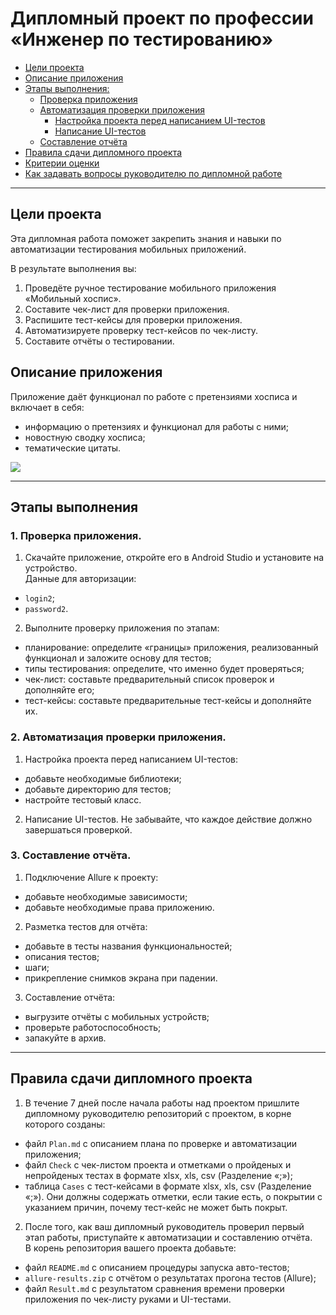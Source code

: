 # Дипломный проект по профессии «Инженер по тестированию»

- [Цели проекта](#цели-проекта)
- [Описание приложения](#описание-приложения)
- [Этапы выполнения:](#этапы-выполнения)
  - [Проверка приложения](#проверка-приложения)
  - [Автоматизация проверки приложения](#автоматизация-проверки-приложения)
    - [Настройка проекта перед написанием UI-тестов](#настройка-проекта-перед-написанием-ui-тестов)
    - [Написание UI-тестов](#написание-ui-тестов)
  - [Составление отчёта](#составление-отчета)
- [Правила сдачи дипломного проекта](#правила-сдачи-дипломного-проекта)
- [Критерии оценки](#критерии-оценки)
- [Как задавать вопросы руководителю по дипломной работе](#как-задавать-вопросы-руководителю-по-дипломной-работе)

---

## Цели проекта

Эта дипломная работа поможет закрепить знания и навыки по автоматизации тестирования мобильных приложений.

В результате выполнения вы:

1. Проведёте ручное тестирование мобильного приложения «Мобильный хоспис».
2. Составите чек-лист для проверки приложения.
3. Распишите тест-кейсы для проверки приложения.
4. Автоматизируете проверку тест-кейсов по чек-листу.
5. Составите отчёты о тестировании.

## Описание приложения

Приложение даёт функционал по работе с претензиями хосписа и включает в себя:

- информацию о претензиях и функционал для работы с ними;
- новостную сводку хосписа;
- тематические цитаты.

![](pic/app.png)

---

## Этапы выполнения

### 1. Проверка приложения.

1. Скачайте приложение, откройте его в Android Studio и установите на устройство.  
   Данные для авторизации:

- `login2`;
- `password2`.

2. Выполните проверку приложения по этапам:

- планирование: определите «границы» приложения, реализованный функционал и заложите основу для тестов;
- типы тестирования: определите, что именно будет проверяться;
- чек-лист: составьте предварительный список проверок и дополняйте его;
- тест-кейсы: составьте предварительные тест-кейсы и дополняйте их.

### 2. Автоматизация проверки приложения.

1. Настройка проекта перед написанием UI-тестов:

- добавьте необходимые библиотеки;
- добавьте директорию для тестов;
- настройте тестовый класс.

2. Написание UI-тестов.
   Не забывайте, что каждое действие должно завершаться проверкой.

### 3. Составление отчёта.

1. Подключение Allure к проекту:

- добавьте необходимые зависимости;
- добавьте необходимые права приложению.

2. Разметка тестов для отчёта:

- добавьте в тесты названия функциональностей;
- описания тестов;
- шаги;
- прикрепление снимков экрана при падении.

3. Составление отчёта:

- выгрузите отчёты с мобильных устройств;
- проверьте работоспособность;
- запакуйте в архив.

---

## Правила сдачи дипломного проекта

1. В течение 7 дней после начала работы над проектом пришлите дипломному руководителю репозиторий с проектом, в корне которого созданы:

- файл `Plan.md` с описанием плана по проверке и автоматизации приложения;
- файл `Check` с чек-листом проекта и отметками о пройденых и непройденых тестах в формате xlsx, xls, csv (Разделение «;»);
- таблица `Cases` с тест-кейсами в формате xlsx, xls, csv (Разделение «;»). Они должны содержать отметки, если такие есть, о покрытии с указанием причин, почему тест-кейс не может быть покрыт.

2. После того, как ваш дипломный руководитель проверил первый этап работы, приступайте к автоматизации и составлению отчёта.  
   В корень репозитория вашего проекта добавьте:

- файл `README.md` с описанием процедуры запуска авто-тестов;
- `allure-results.zip` с отчётом о результатах прогона тестов (Allure);
- файл `Result.md` с результатом сравнения времени проверки приложения по чек-листу руками и UI-тестами.

